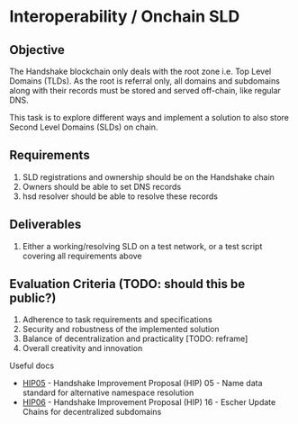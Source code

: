 # Interoperability / Onchain SLD

## Objective

The Handshake blockchain only deals with the root zone i.e. Top Level Domains (TLDs). As the root is referral only, all domains and subdomains along with their records must be stored and served off-chain, like regular DNS.

This task is to explore different ways and implement a solution to also store Second Level Domains (SLDs) on chain.

## Requirements

1. SLD registrations and ownership should be on the Handshake chain
2. Owners should be able to set DNS records
3. hsd resolver should be able to resolve these records

## Deliverables

1. Either a working/resolving SLD on a test network, or a test script covering all requirements above

## Evaluation Criteria (TODO: should this be public?)

1. Adherence to task requirements and specifications
2. Security and robustness of the implemented solution
3. Balance of decentralization and practicality [TODO: reframe]
4. Overall creativity and innovation



Useful docs

- [HIP05](https://github.com/handshake-org/HIPs/blob/master/HIP-0005.md) - Handshake Improvement Proposal (HIP) 05 - Name data standard for alternative namespace resolution
- [HIP06](https://github.com/handshake-org/HIPs/blob/master/HIP-0016.md) - Handshake Improvement Proposal (HIP) 16 - Escher Update Chains for decentralized subdomains